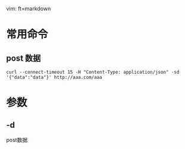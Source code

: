   vim: ft=markdown
# 常用命令

## post 数据

    curl --connect-timeout 15 -H "Content-Type: application/json" -sd '{"data":"data"}' http://aaa.com/aaa
# 参数

## -d
post数据 
